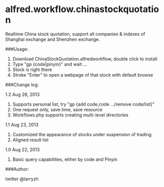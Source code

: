 alfred.workflow.chinastockquotation
===================================

Realtime China stock quotation, support all companies &amp; indexes of Shanghai exchange and Shenzhen exchange.

###Usage:

1. Download ChinaStockQuotation.alfredworkflow, double click to install
2. Type "gp {code|pinyin}" and wait ...
3. Stock is right there
4. Stroke "Enter" to open a webpage of that stock with default browse

###Change log:

1.2 Aug 26, 2013

1. Supports personal list, try "gp {add code,code .../remove code/list}"
2. One request only, save time, save resource
3. Workflows.php supports creating multi-level directories

1.1 Aug 23, 2013

1. Customized the appearance of stocks under suspension of trading
2. Aligned result list

1.0 Aug 22, 2013

1. Basic query capabilities, either by code and Pinyin

###Author:

twitter @larryzh